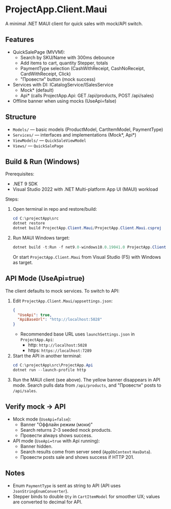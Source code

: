 # ProjectApp.Client.Maui

A minimal .NET MAUI client for quick sales with mock/API switch.

## Features
- QuickSalePage (MVVM):
  - Search by SKU/Name with 300ms debounce
  - Add items to cart, quantity Stepper, totals
  - PaymentType selection (CashWithReceipt, CashNoReceipt, CardWithReceipt, Click)
  - "Провести" button (mock success)
- Services with DI: ICatalogService/ISalesService
  - Mock* (default)
  - Api* (calls ProjectApp.Api: GET /api/products, POST /api/sales)
- Offline banner when using mocks (UseApi=false)

## Structure
- `Models/` — basic models (ProductModel, CartItemModel, PaymentType)
- `Services/` — interfaces and implementations (Mock*, Api*)
- `ViewModels/` — `QuickSaleViewModel`
- `Views/` — `QuickSalePage`

## Build & Run (Windows)
Prerequisites:
- .NET 9 SDK
- Visual Studio 2022 with .NET Multi-platform App UI (MAUI) workload

Steps:
1. Open terminal in repo and restore/build:
   ```powershell
   cd C:\projectApp\src
   dotnet restore
   dotnet build ProjectApp.Client.Maui/ProjectApp.Client.Maui.csproj
   ```
2. Run MAUI Windows target:
   ```powershell
   dotnet build -t:Run -f net9.0-windows10.0.19041.0 ProjectApp.Client.Maui/ProjectApp.Client.Maui.csproj
   ```
   Or start `ProjectApp.Client.Maui` from Visual Studio (F5) with Windows as target.

## API Mode (UseApi=true)
The client defaults to mock services. To switch to API:
1. Edit `ProjectApp.Client.Maui/appsettings.json`:
   ```json
   {
     "UseApi": true,
     "ApiBaseUrl": "http://localhost:5028"
   }
   ```
   - Recommended base URL uses `launchSettings.json` in `ProjectApp.Api`:
     - http: `http://localhost:5028`
     - https: `https://localhost:7289`
2. Start the API in another terminal:
   ```powershell
   cd C:\projectApp\src\ProjectApp.Api
   dotnet run --launch-profile http
   ```
3. Run the MAUI client (see above). The yellow banner disappears in API mode. Search pulls data from `/api/products`, and "Провести" posts to `/api/sales`.

## Verify mock → API
- Mock mode (`UseApi=false`):
  - Banner "Оффлайн режим (моки)"
  - Search returns 2–3 seeded mock products.
  - Провести always shows success.
- API mode (`UseApi=true` with Api running):
  - Banner hidden.
  - Search results come from server seed (`AppDbContext` `HasData`).
  - Провести posts sale and shows success if HTTP 201.

## Notes
- Enum `PaymentType` is sent as string to API (API uses `JsonStringEnumConverter`).
- Stepper binds to double `Qty` in `CartItemModel` for smoother UX; values are converted to decimal for API.
